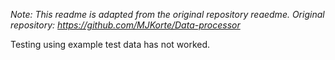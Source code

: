 _Note: This readme is adapted from the original repository reaedme. Original repository: https://github.com/MJKorte/Data-processor_

Testing using example test data has not worked. 